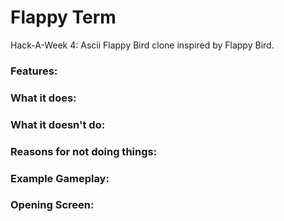 # Flappy Term
Hack-A-Week 4: Ascii Flappy Bird clone inspired by Flappy Bird.

### Features:

### What it does:

### What it doesn't do:

### Reasons for not doing things:

### Example Gameplay:

### Opening Screen:
